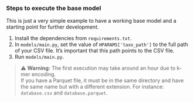 ### Steps to execute the base model

This is just a very simple example to have a working base model and a starting 
point for further development.


1. Install the dependencies from `requirements.txt`.
2. In `models/main.py`, set the value of `HPARAMS['taxo_path']` to the full path of your CSV file.
It’s important that this path points to the CSV file.
3. Run `models/main.py`.

> ⚠️ **Warning:** The first execution may take around an hour due to k-mer encoding.  
>  If you have a Parquet file, it must be in the same directory and have the same name but with a different extension.
> For instance: `database.csv` and `database.parquet`.


